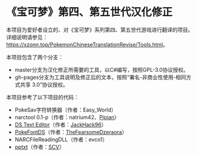 # 《宝可梦》第四、第五世代汉化修正

本项目为爱好者设立的、对《宝可梦》系列第四、第五世代游戏进行翻译的项目。详细说明请参见：<https://xzonn.top/PokemonChineseTranslationRevise/Tools.html>。

本项目包含了两个分支：

- master分支为汉化修正所需要的工具，以C#编写，按照GPL-3.0协议授权。
- gh-pages分支为工具说明及修正后的文本，按照“署名-非商业性使用-相同方式共享 3.0”协议授权。

本项目参考了以下项目的代码：

- PokeSav字符转换器（作者：Easy_World）
- narctool 0.1-p（作者：natrium42、[Pipian](https://github.com/pipian)）
- [DS Text Editor](https://github.com/JackHack96/DS-Text-Editor)（作者：[JackHack96](https://github.com/JackHack96)）
- [PokeFontDS](https://github.com/TheFearsomeDzeraora/PokeFontDS)（作者：[TheFearsomeDzeraora](https://github.com/TheFearsomeDzeraora)）
- NARCFileReadingDLL（作者：evco1）
- [pptxt](https://projectpokemon.org/home/forums/topic/10583-pptxt-text-editing-tool/)（作者：[SCV](https://projectpokemon.org/home/profile/2-scv/)）